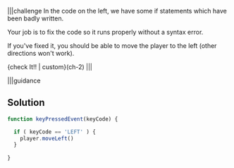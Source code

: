 |||challenge
In the code on the left, we have some if statements which have been badly written.

Your job is to fix the code so it runs properly without a syntax error.

If you've fixed it, you should be able to move the player to the left (other directions won't work).

{check It!! | custom}(ch-2)
|||

|||guidance
## Solution

```javascript
function keyPressedEvent(keyCode) {

  if ( keyCode == 'LEFT' ) {
    player.moveLeft()
  } 
 
}
```
